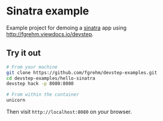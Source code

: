 # Sinatra example

Example project for demoing a [sinatra](http://www.sinatrarb.com/) app using
http://fgrehm.viewdocs.io/devstep.

## Try it out

```sh
# From your machine
git clone https://github.com/fgrehm/devstep-examples.git
cd devstep-examples/hello-sinatra
devstep hack -p 8080:8080

# From within the container
unicorn
```

Then visit `http://localhost:8080` on your browser.

